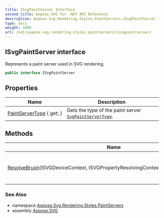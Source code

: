 ```yaml
---
title: ISvgPaintServer Interface
second_title: Aspose.SVG for .NET API Reference
description: Aspose.Svg.Rendering.Styles.PaintServers.ISvgPaintServer interface. Represents a paint server used in SVG rendering
type: docs
weight: 3400
url: /net/aspose.svg.rendering.styles.paintservers/isvgpaintserver/
---
```

## ISvgPaintServer interface

Represents a paint server used in SVG rendering.

```csharp
public interface ISvgPaintServer
```

## Properties

| Name | Description |
| --- | --- |
| [PaintServerType](../../aspose.svg.rendering.styles.paintservers/isvgpaintserver/paintservertype/) { get; } | Gets the type of the paint server [`SvgPaintServerType`](../svgpaintservertype/). |

## Methods

| Name | Description |
| --- | --- |
| [ResolveBrush](../../aspose.svg.rendering.styles.paintservers/isvgpaintserver/resolvebrush/)(ISVGDeviceContext, ISVGPropertyResolvingContext, float, CancellationToken) | Resolves the brush for the paint server. |

### See Also

* namespace [Aspose.Svg.Rendering.Styles.PaintServers](../../aspose.svg.rendering.styles.paintservers/)
* assembly [Aspose.SVG](../../)
